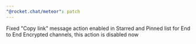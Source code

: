 ```yaml
---
"@rocket.chat/meteor": patch
---
```


Fixed "Copy link" message action enabled in Starred and Pinned list for End to End Encrypted channels, this action is disabled now

